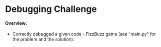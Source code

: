 # Debugging Challenge
#### Overview: ###
- Correctly debugged a given code - FizzBuzz game (see "main.py" for the problem and the solution).
